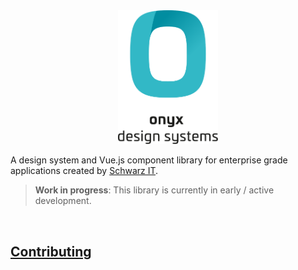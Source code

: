 <div align="center">
  <picture>
    <source media="(prefers-color-scheme: dark)" srcset="./.github/onyx-logo-light.svg">
    <source media="(prefers-color-scheme: light)" srcset="./.github/onyx-logo-dark.svg">
    <img alt="onyx logo" src="./.github/onyx-logo-dark.svg" width="160px">
  </picture>
</div>

A design system and Vue.js component library for enterprise grade applications created by [Schwarz IT](https://it.schwarz).

> **Work in progress**: This library is currently in early / active development.

<br>

## [Contributing](CONTRIBUTING.md)
